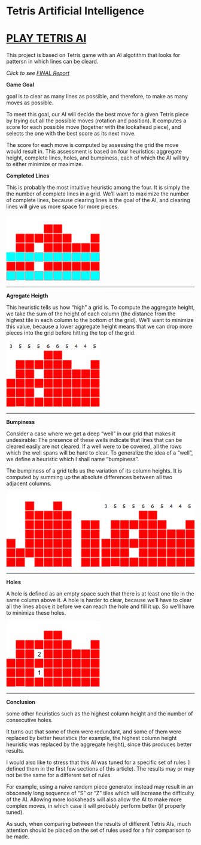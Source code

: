 # Tetris Artificial Intelligence 
# [PLAY TETRIS AI](https://tetris-artificial-intelligence.github.io)

This project is based on Tetris game with an AI algotithm that looks for pattersn in which lines can be cleard.

*Click to see [FINAL Report](/report.pdf)*


**Game Goal**

goal is to clear as many lines as possible, and therefore, to make as many moves as possible.

To meet this goal, our AI will decide the best move for a given Tetris piece by trying out all the possible moves (rotation and position). It computes a score for each possible move (together with the lookahead piece), and selects the one with the best score as its next move.

The score for each move is computed by assessing the grid the move would result in. This assessment is based on four heuristics: aggregate height, complete lines, holes, and bumpiness, each of which the AI will try to either minimize or maximize.


**Completed Lines**

This is probably the most intuitive heuristic among the four. It is simply the the number of complete lines in a grid. We’ll want to maximize the number of complete lines, because clearing lines is the goal of the AI, and clearing lines will give us more space for more pieces.

![Completed Lines](/images/complete_lines.png)

- - - -

**Agregate Heigth**

This heuristic tells us how “high” a grid is. To compute the aggregate height, we take the sum of the height of each column (the distance from the highest tile in each column to the bottom of the grid). We’ll want to minimize this value, because a lower aggregate height means that we can drop more pieces into the grid before hitting the top of the grid.

![Aggregate Height](/images/aggregate_height.png)

- - - -

**Bumpiness**

 Consider a case where we get a deep “well” in our grid that makes it undesirable: The presence of these wells indicate that lines that can be cleared easily are not cleared. If a well were to be covered, all the rows which the well spans will be hard to clear. To generalize the idea of a “well”, we define a heuristic which I shall name “bumpiness”.

The bumpiness of a grid tells us the variation of its column heights. It is computed by summing up the absolute differences between all two adjacent columns.

![Bumpiness 1](/images/bumpiness1.png) ![Bumpiness 2](/images/bumpiness2.png)

- - - -

**Holes**

A hole is defined as an empty space such that there is at least one tile in the same column above it. A hole is harder to clear, because we’ll have to clear all the lines above it before we can reach the hole and fill it up. So we’ll have to minimize these holes.

![Number Holes](/images/number_holes.png)

- - - -

**Conclusion**

some other heuristics such as the highest column height and the number of consecutive holes.

It turns out that some of them were redundant, and some of them were replaced by better heuristics (for example, the highest column height heuristic was replaced by the aggregate height), since this produces better results.

I would also like to stress that this AI was tuned for a specific set of rules (I defined them in the first few sections of this article). The results may or may not be the same for a different set of rules.

For example, using a naive random piece generator instead may result in an obscenely long sequence of “S” or “Z” tiles which will increase the difficulty of the AI. Allowing more lookaheads will also allow the AI to make more complex moves, in which case it will probably perform better (if properly tuned).

As such, when comparing between the results of different Tetris AIs, much attention should be placed on the set of rules used for a fair comparison to be made.


